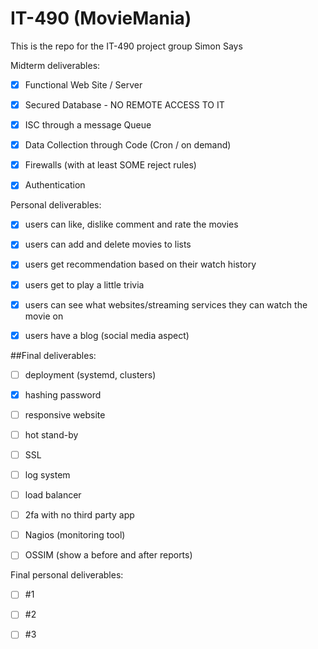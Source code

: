 # IT-490 (MovieMania)
This is the repo for the IT-490 project group Simon Says

Midterm deliverables:

- [x] Functional Web Site / Server

- [x] Secured Database - NO REMOTE ACCESS TO IT

- [x] ISC through a message Queue

- [x] Data Collection through Code (Cron / on demand)

- [x] Firewalls (with at least SOME reject rules)

- [x] Authentication


Personal deliverables:

- [x] users can like, dislike comment and rate the movies
  
- [x] users can add and delete movies to lists
      
- [x] users get recommendation based on their watch history
      
- [x] users get to play a little trivia
      
- [x] users can see what websites/streaming services they can watch the movie on
      
- [x] users have a blog (social media aspect)

##Final deliverables:

- [ ] deployment (systemd, clusters)
      
- [x] hashing password
      
- [ ] responsive website
      
- [ ] hot stand-by
      
- [ ] SSL
      
- [ ] log system
      
- [ ] load balancer
      
- [ ] 2fa with no third party app
- [ ] Nagios (monitoring tool)
- [ ] OSSIM (show a before and after reports)

Final personal deliverables:

- [ ] #1
- [ ] #2
- [ ] #3


